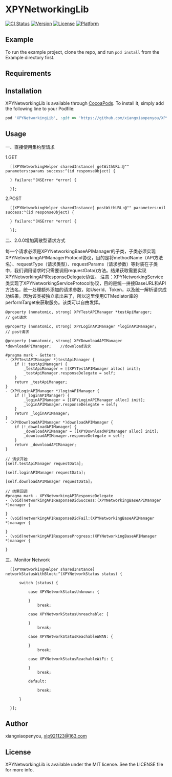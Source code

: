 # XPYNetworkingLib

[![CI Status](https://img.shields.io/travis/xiangxiaopenyou/XPYNetworkingLib.svg?style=flat)](https://travis-ci.org/xiangxiaopenyou/XPYNetworkingLib)
[![Version](https://img.shields.io/cocoapods/v/XPYNetworkingLib.svg?style=flat)](https://cocoapods.org/pods/XPYNetworkingLib)
[![License](https://img.shields.io/cocoapods/l/XPYNetworkingLib.svg?style=flat)](https://cocoapods.org/pods/XPYNetworkingLib)
[![Platform](https://img.shields.io/cocoapods/p/XPYNetworkingLib.svg?style=flat)](https://cocoapods.org/pods/XPYNetworkingLib)

## Example

To run the example project, clone the repo, and run `pod install` from the Example directory first.

## Requirements

## Installation

XPYNetworkingLib is available through [CocoaPods](https://cocoapods.org). To install
it, simply add the following line to your Podfile:

```ruby
pod 'XPYNetworkingLib', :git => 'https://github.com/xiangxiaopenyou/XPYNetworkingLib.git'
```
## Usage

一、直接使用集约型请求

1.GET

      [[XPYNetworkingHelper sharedInstance] getWithURL:@"" parameters:params success:^(id responseObject) {
      
      } failure:^(NSError *error) {
    
      }];

2.POST

      [[XPYNetworkingHelper sharedInstance] postWithURL:@"" parameters:nil success:^(id responseObject) {
      
      } failure:^(NSError *error) {
    
      }];
    

二、2.0.0增加离散型请求方式

每一个请求必须是XPYNetworkingBaseAPIManager的子类，子类必须实现XPYNetworkingAPIManagerProtocol协议，目的是将methodName（API方法名）、requestType（请求类型）、requestParams（请求参数）等封装在子类中，我们调用请求时只需要调用requestData()方法。结果获取需要实现XPYNetworkingAPIResponseDelegate协议。
注意：XPYNetworkingService类实现了XPYNetworkingServiceProtocol协议，目的是统一拼接BaseURL和API方法名，统一处理额外添加的请求参数，如UserId、Token，以及统一解析请求成功结果。因为该类被独立拿出来了，所以这里使用CTMediator库的performTarget来获取服务。该类可以自由发挥。

    @property (nonatomic, strong) XPYTestAPIManager *testApiManager;        // get请求
    
    @property (nonatomic, strong) XPYLoginAPIManager *loginAPIManager;       // post请求
    
    @property (nonatomic, strong) XPYDownloadAPIManager *downloadAPIManager;    //download请求

    #pragma mark - Getters
    - (XPYTestAPIManager *)testApiManager {
        if (!_testApiManager) {
            _testApiManager = [[XPYTestAPIManager alloc] init];
            _testApiManager.responseDelegate = self;
        }
        return _testApiManager;
    }
    - (XPYLoginAPIManager *)loginAPIManager {
        if (!_loginAPIManager) {
            _loginAPIManager = [[XPYLoginAPIManager alloc] init];
            _loginAPIManager.responseDelegate = self;
        }
        return _loginAPIManager;
    }
    - (XPYDownloadAPIManager *)downloadAPIManager {
        if (!_downloadAPIManager) {
            _downloadAPIManager = [[XPYDownloadAPIManager alloc] init];
            _downloadAPIManager.responseDelegate = self;
        }
        return _downloadAPIManager;
    }
    
    // 请求开始
    [self.testApiManager requestData];
    
    [self.loginAPIManager requestData];
    
    [self.downloadAPIManager requestData];
    
    // 结果回调
    #pragma mark - XPYNetworkingAPIResponseDelegate
    - (void)networkingAPIResponseDidSuccess:(XPYNetworkingBaseAPIManager *)manager {
        
    }
    - (void)networkingAPIResponseDidFail:(XPYNetworkingBaseAPIManager *)manager {
        
    }
    - (void)networkingAPIResponseProgress:(XPYNetworkingBaseAPIManager *)manager {
        
    }


三、Monitor Network

      [[XPYNetworkingHelper sharedInstance] networkStatusWithBlock:^(XPYNetworkStatus status) {
      
          switch (status) {
          
              case XPYNetworkStatusUnknown: {
              
              }
                  break;
                  
              case XPYNetworkStatusUnreachable: {
              
              }
                  break;
                  
              case XPYNetworkStatusReachableWWAN: {
              
              }
                  break;
                  
              case XPYNetworkStatusReachableWiFi: {
              
              }
                  break;
                  
              default:
              
                  break;
                  
          }
          
      }];
 

## Author

xiangxiaopenyou, xlp921123@163.com

## License

XPYNetworkingLib is available under the MIT license. See the LICENSE file for more info.
